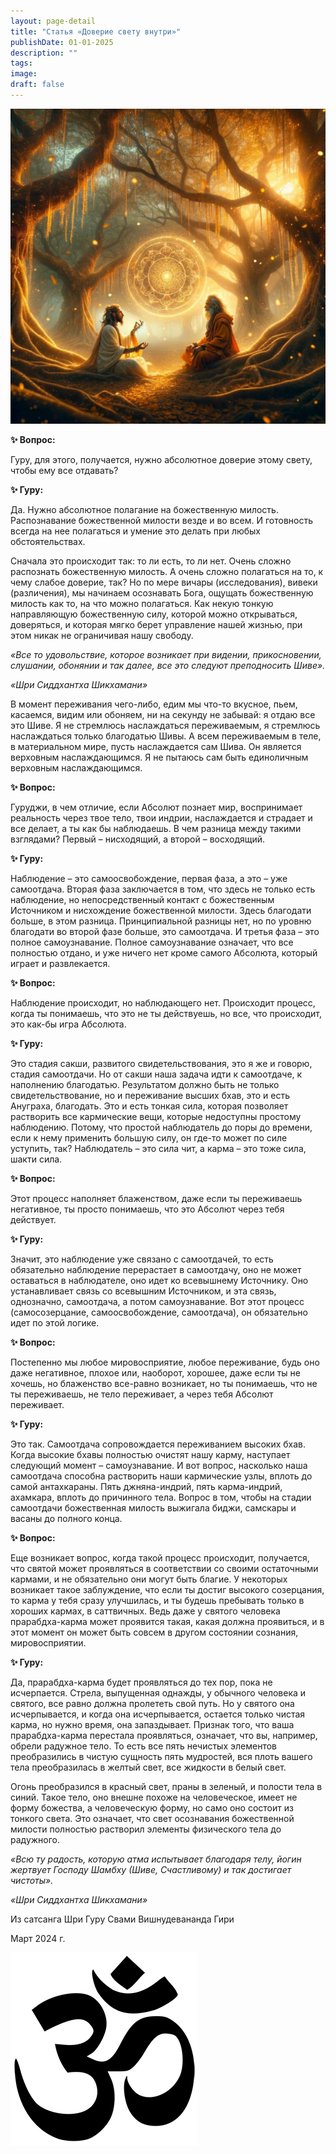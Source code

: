 ```yaml
---
layout: page-detail
title: "Статья «Доверие свету внутри»"
publishDate: 01-01-2025
description: ""
tags:
image:
draft: false
---
```


  
![](/upload/medialibrary/b70/b7026dacd0d5f1530715622bfdaf5732.jpg)  

  
**✨ Вопрос:** 

 Гуру, для этого, получается, нужно абсолютное доверие этому свету, чтобы ему все отдавать?

  
**✨ Гуру:** 

 Да. Нужно абсолютное полагание на божественную милость. Распознавание божественной милости везде и во всем. И готовность всегда на нее полагаться и умение это делать при любых обстоятельствах.

 Сначала это происходит так: то ли есть, то ли нет. Очень сложно распознать божественную милость. А очень сложно полагаться на то, к чему слабое доверие, так? Но по мере вичары (исследования), вивеки (различения), мы начинаем осознавать Бога, ощущать божественную милость как то, на что можно полагаться. Как некую тонкую направляющую божественную силу, которой можно открываться, доверяться, и которая мягко берет управление нашей жизнью, при этом никак не ограничивая нашу свободу.

_«Все то удовольствие, которое возникает при видении, прикосновении, слушании, обонянии и так далее, все это следуют преподносить Шиве»._ 

_«Шри Сиддхантха Шикхамани»_ 

 В момент переживания чего-либо, едим мы что-то вкусное, пьем, касаемся, видим или обоняем, ни на секунду не забывай: я отдаю все это Шиве. Я не стремлюсь наслаждаться переживаемым, я стремлюсь наслаждаться только благодатью Шивы. А всем переживаемым в теле, в материальном мире, пусть наслаждается сам Шива. Он является верховным наслаждающимся. Я не пытаюсь сам быть единоличным верховным наслаждающимся.

**✨ Вопрос:** 

 Гуруджи, в чем отличие, если Абсолют познает мир, воспринимает реальность через твое тело, твои индрии, наслаждается и страдает и все делает, а ты как бы наблюдаешь. В чем разница между такими взглядами? Первый – нисходящий, а второй – восходящий.

**✨ Гуру:** 

 Наблюдение – это самоосвобождение, первая фаза, а это – уже самоотдача. Вторая фаза заключается в том, что здесь не только есть наблюдение, но непосредственный контакт с божественным Источником и нисхождение божественной милости. Здесь благодати больше, в этом разница. Принципиальной разницы нет, но по уровню благодати во второй фазе больше, это самоотдача. И третья фаза – это полное самоузнавание. Полное самоузнавание означает, что все полностью отдано, и уже ничего нет кроме самого Абсолюта, который играет и развлекается.

**✨ Вопрос:** 

 Наблюдение происходит, но наблюдающего нет. Происходит процесс, когда ты понимаешь, что это не ты действуешь, но все, что происходит, это как-бы игра Абсолюта.

  
**✨ Гуру:** 

 Это стадия сакши, развитого свидетельствования, это я же и говорю, стадия самоотдачи. Но от сакши наша задача идти к самоотдаче, к наполнению благодатью. Результатом должно быть не только свидетельствование, но и переживание высших бхав, это и есть Ануграха, благодать. Это и есть тонкая сила, которая позволяет растворить все кармические вещи, которые недоступны простому наблюдению. Потому, что простой наблюдатель до поры до времени, если к нему применить большую силу, он где-то может по силе уступить, так? Наблюдатель – это сила чит, а карма – это тоже сила, шакти сила.

**✨ Вопрос:** 

 Этот процесс наполняет блаженством, даже если ты переживаешь негативное, ты просто понимаешь, что это Абсолют через тебя действует.

**✨ Гуру:** 

 Значит, это наблюдение уже связано с самоотдачей, то есть обязательно наблюдение перерастает в самоотдачу, оно не может оставаться в наблюдателе, оно идет ко всевышнему Источнику. Оно устанавливает связь со всевышним Источником, и эта связь, однозначно, самоотдача, а потом самоузнавание. Вот этот процесс (самосозерцание, самоосвобождение, самоотдача), он обязательно идет по этой логике.

**✨ Вопрос:** 

 Постепенно мы любое мировосприятие, любое переживание, будь оно даже негативное, плохое или, наоборот, хорошее, даже если ты не хочешь, но блаженство все-равно возникает, но ты понимаешь, что не ты переживаешь, не тело переживает, а через тебя Абсолют переживает.

**✨ Гуру:** 

 Это так. Самоотдача сопровождается переживанием высоких бхав. Когда высокие бхавы полностью очистят нашу карму, наступает следующий момент – самоузнавание. И вот вопрос, насколько наша самоотдача способна растворить наши кармические узлы, вплоть до самой антахкараны. Пять джняна-индрий, пять карма-индрий, ахамкара, вплоть до причинного тела. Вопрос в том, чтобы на стадии самоотдачи божественная милость выжигала биджи, самскары и васаны до полного конца.

**✨ Вопрос:** 

 Еще возникает вопрос, когда такой процесс происходит, получается, что святой может проявляться в соответствии со своими остаточными кармами, и не обязательно они могут быть благие. У некоторых возникает такое заблуждение, что если ты достиг высокого созерцания, то карма у тебя сразу улучшилась, и ты будешь пребывать только в хороших кармах, в саттвичных. Ведь даже у святого человека прарабдха-карма может проявится такая, какая должна проявиться, и в этот момент он может быть совсем в другом состоянии сознания, мировосприятии.

  
**✨ Гуру:** 

 Да, прарабдха-карма будет проявляться до тех пор, пока не исчерпается. Стрела, выпущенная однажды, у обычного человека и святого, все равно должна пролететь свой путь. Но у святого она исчерпывается, и когда она исчерпывается, остается только чистая карма, но нужно время, она запаздывает. Признак того, что ваша прарабдха-карма перестала проявляться, означает, что вы, например, обрели радужное тело. То есть все пять нечистых элементов преобразились в чистую сущность пять мудростей, вся плоть вашего тела преобразилась в желтый свет, все жидкости в белый свет.

 Огонь преобразился в красный свет, праны в зеленый, и полости тела в синий. Такое тело, оно внешне похоже на человеческое, имеет не форму божества, а человеческую форму, но само оно состоит из тонкого света. Это означает, что свет осознавания божественной милости полностью растворил элементы физического тела до радужного.

_«Всю ту радость, которую атма испытывает благодаря телу, йогин жертвует Господу Шамбху (Шиве, Счастливому) и так достигает чистоты»._ 

_«Шри Сиддхантха Шикхамани»_ 
  
  
 Из сатсанга Шри Гуру Свами Вишнудевананда Гири

 Март 2024 г.

![Ом](/upload/medialibrary/4e5/4e59138d7f13f8137afb77ab8ee41988.png) 
